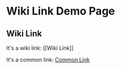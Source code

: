 # Wiki Link Demo Page

## Wiki Link

It's a wiki link: [[Wiki Link]]

It's a common link: [Common Link](https://baidu.com)
